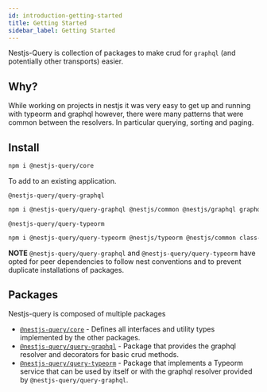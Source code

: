 ```yaml
---
id: introduction-getting-started
title: Getting Started
sidebar_label: Getting Started
---
```


Nestjs-Query is collection of packages to make crud for `graphql` (and potentially other transports) easier.

## Why?

While working on projects in nestjs it was very easy to get up and running with typeorm and graphql however, there were many patterns that were common between the resolvers. In particular querying, sorting and paging.  

## Install 

```sh
npm i @nestjs-query/core
```

To add to an existing application.

`@nestjs-query/query-graphql`

```sh
npm i @nestjs-query/query-graphql @nestjs/common @nestjs/graphql graphql graphql-relay class-transformer class-validator reflect-metadata type-graphql
```

`@nestjs-query/query-typeorm`

```sh
npm i @nestjs-query/query-typeorm @nestjs/typeorm @nestjs/common class-transformer typeorm
```

**NOTE** `@nestjs-query/query-graphql` and `@nestjs-query/query-typeorm` have opted for peer dependencies to follow nest conventions and to prevent duplicate installations of packages.

## Packages

Nestjs-query is composed of multiple packages

* [`@nestjs-query/core`](api-core.md) - Defines all interfaces and utility types implemented by the other packages.
* [`@nestjs-query/query-graphql`](api-graphql.md) - Package that provides the graphql resolver and decorators for basic crud methods.
* [`@nestjs-query/query-typeorm`](api-typeorm.md) - Package that implements a Typeorm service that can be used by itself or with the graphql resolver provided by `@nestjs-query/query-graphql`.
